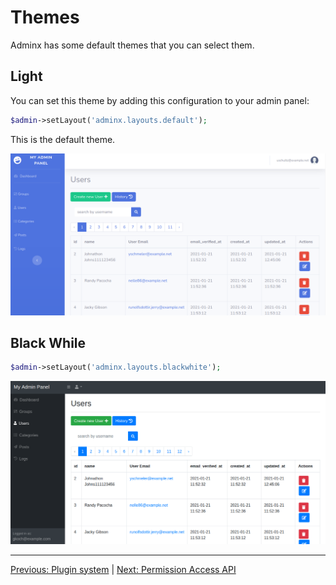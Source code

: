 # Themes
Adminx has some default themes that you can select them.

## Light
You can set this theme by adding this configuration to your admin panel:

```php
$admin->setLayout('adminx.layouts.default');
```

This is the default theme.

<img src="/doc/images/preview.png" />

## Black While

```php
$admin->setLayout('adminx.layouts.blackwhite');
```

<img src="/doc/images/theme-blackwhite.png" />

---

[Previous: Plugin system](06_plugins.md) | [Next: Permission Access API](08_access_api.md)
